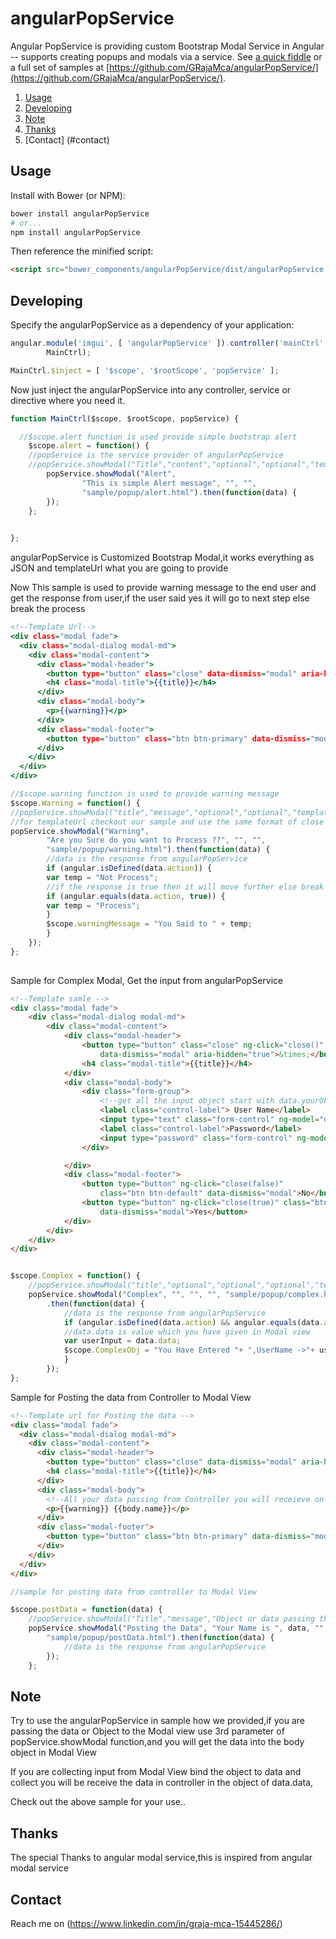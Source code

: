 # angularPopService
Angular PopService is providing custom Bootstrap Modal Service in Angular -- supports creating popups and modals via a service. See [a quick fiddle](http://jsfiddle.net/dwmkerr/8MVLJ/) or a full set of samples at [https://github.com/GRajaMca/angularPopService/](https://github.com/GRajaMca/angularPopService/).

1. [Usage](#usage)
2. [Developing](#developing)
3. [Note](#note)
4. [Thanks](#thanks)
5. [Contact] (#contact)

## Usage

Install with Bower (or NPM):

```bash
bower install angularPopService
# or...
npm install angularPopService
```

Then reference the minified script:

```html
<script src="bower_components/angularPopService/dist/angularPopService.min.js"></script>
```

## Developing
Specify the angularPopService as a dependency of your application:

```js
angular.module('imgui', [ 'angularPopService' ]).controller('mainCtrl',
		MainCtrl);

MainCtrl.$inject = [ '$scope', '$rootScope', 'popService' ];
```

Now just inject the angularPopService into any controller, service or directive where you need it.

```js
function MainCtrl($scope, $rootScope, popService) {

  //$scope.alert function is used provide simple bootstrap alert
 	$scope.alert = function() {
    //popService is the service provider of angularPopService
    //popService.showModal("Title","content","optional","optional","templateUrl")
		popService.showModal("Alert",
				"This is simple Alert message", "", "",
				"sample/popup/alert.html").then(function(data) {
		});
	};
  

};
```

angularPopService is Customized Bootstrap Modal,it works everything as JSON and templateUrl what you are going to provide

Now This sample is used to provide warning message to the end user and get the response from user,if the user said yes it will go to next step else break the process

```htm
<!--Template Url-->
<div class="modal fade">
  <div class="modal-dialog modal-md">
    <div class="modal-content">
      <div class="modal-header">
        <button type="button" class="close" data-dismiss="modal" aria-hidden="true">&times;</button>
        <h4 class="modal-title">{{title}}</h4>
      </div>
      <div class="modal-body">
        <p>{{warning}}</p>
      </div>
      <div class="modal-footer">
        <button type="button" class="btn btn-primary" data-dismiss="modal" ng-click="close()">OK</button>
      </div>
    </div>
  </div>
</div>

```

```js
//$scope.warning function is used to provide warning message
$scope.Warning = function() {
//popService.showModal("title","message","optional","optional","templateUrl");
//for templateUrl checkout our sample and use the same format of close the window and buttons
popService.showModal("Warning",
		"Are you Sure do you want to Process ??", "", "",
		"sample/popup/warning.html").then(function(data) {
		//data is the response from angularPopService
		if (angular.isDefined(data.action)) {
		var temp = "Not Process";
		//if the response is true then it will move further else break
		if (angular.equals(data.action, true)) {
		var temp = "Process";
		}
		$scope.warningMessage = "You Said to " + temp;
		}
	});
};
	
```
Sample for Complex Modal, Get the input from angularPopService

```html
<!--Template samle -->
<div class="modal fade">
	<div class="modal-dialog modal-md">
		<div class="modal-content">
			<div class="modal-header">
				<button type="button" class="close" ng-click="close()"
					data-dismiss="modal" aria-hidden="true">&times;</button>
				<h4 class="modal-title">{{title}}</h4>
			</div>
			<div class="modal-body">
				<div class="form-group">
					<!--get all the input object start with data.yourObjectName --> 
					<label class="control-label"> User Name</label>
					<input type="text" class="form-control" ng-model="data.username" placeholder="UserName">
					<label class="control-label">Password</label>
					<input type="password" class="form-control" ng-model="data.password" placeholder="Password">
				</div>

			</div>
			<div class="modal-footer">
				<button type="button" ng-click="close(false)"
					class="btn btn-default" data-dismiss="modal">No</button>
				<button type="button" ng-click="close(true)" class="btn btn-primary"
					data-dismiss="modal">Yes</button>
			</div>
		</div>
	</div>
</div>

```


```js

$scope.Complex = function() {
	//popService.showModal("title","optional","optional","optional","templateUrl")
	popService.showModal("Complex", "", "", "", "sample/popup/complex.html")
		.then(function(data) {
			//data is the response from angularPopService
			if (angular.isDefined(data.action) && angular.equals(data.action,true)) {
			//data.data is value which you have given in Modal view
			var userInput = data.data;
			$scope.ComplexObj = "You Have Entered "+ ",UserName ->"+ userInput.username+ " ,Password ->"+userInput.password;
			}
		});
};

```

Sample for Posting the data from Controller to Modal View

```html
<!--Template url for Posting the data -->
<div class="modal fade">
  <div class="modal-dialog modal-md">
    <div class="modal-content">
      <div class="modal-header">
        <button type="button" class="close" data-dismiss="modal" aria-hidden="true">&times;</button>
        <h4 class="modal-title">{{title}}</h4>
      </div>
      <div class="modal-body">
      	<!--All your data passing from Controller you will receieve on object body in the modal view -->
        <p>{{warning}} {{body.name}}</p>
      </div>
      <div class="modal-footer">
        <button type="button" class="btn btn-primary" data-dismiss="modal" ng-click="close()">OK</button>
      </div>
    </div>
  </div>
</div>

```

```js
//sample for posting data from controller to Modal View

$scope.postData = function(data) {
	//popService.showModal("Title","message","Object or data passing the Modal","optional","templateUrl")
	popService.showModal("Posting the Data", "Your Name is ", data, "",
		"sample/popup/postData.html").then(function(data) {
			//data is the response from angularPopService
		});
	};
```  

## Note

Try to use the angularPopService in sample how we provided,if you are passing the data or Object to the Modal view use 3rd parameter of popService.showModal function,and you will get the data into the body object in Modal View

If you are collecting input from Modal View bind the object to data and collect you will be receive the data in controller in the object of data.data,

Check out the above sample for your use..


## Thanks

The special Thanks to angular modal service,this is inspired from angular modal service 

## Contact 

Reach me on (https://www.linkedin.com/in/graja-mca-15445286/)
